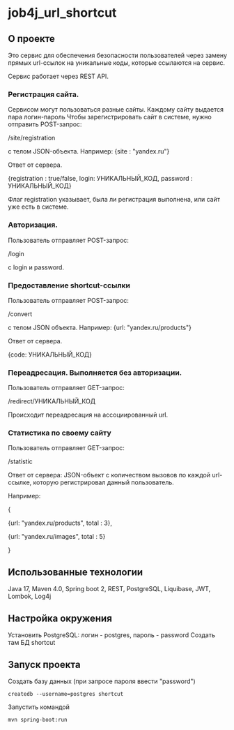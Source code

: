 # job4j_url_shortcut

## О проекте
Это сервис для обеспечения безопасности пользователей через замену прямых url-ссылок на уникальные коды, которые ссылаются на сервис.

Сервис работает через REST API.

### Регистрация сайта.
Сервисом могут пользоваться разные сайты. Каждому сайту выдается пара логин-пароль
Чтобы зарегистрировать сайт в системе, нужно отправить POST-запрос:

/site/registration 

с телом JSON-объекта.
Например:
{site : "yandex.ru"}

Ответ от сервера.

{registration : true/false, login: УНИКАЛЬНЫЙ_КОД, password : УНИКАЛЬНЫЙ_КОД}

Флаг registration указывает, была ли регистрация выполнена, или сайт уже есть в системе.

### Авторизация.
Пользователь отправляет POST-запрос:

/login

с login и password.

### Предоставление shortcut-ссылки
Пользователь отправляет POST-запрос:

/convert

с телом JSON объекта.
Например:
{url: "yandex.ru/products"}

Ответ от сервера.

{code: УНИКАЛЬНЫЙ_КОД}

### Переадресация. Выполняется без авторизации.

Пользователь отправляет GET-запрос:

/redirect/УНИКАЛЬНЫЙ_КОД

Происходит переадресация на ассоциированный url.

### Статистика по своему сайту

Пользователь отправляет GET-запрос:

/statistic

Ответ от сервера: JSON-объект с количеством вызовов по каждой url-ссылке, которую регистрировал данный пользователь.

Например:

{

{url: "yandex.ru/products", total : 3},

{url: "yandex.ru/images", total : 5}

}

## Использованные технологии
Java 17, Maven 4.0, Spring boot 2, REST, PostgreSQL, Liquibase, JWT, Lombok, Log4j

## Настройка окружения
Установить PostgreSQL: логин - postgres, пароль - password
Создать там БД shortcut

## Запуск проекта
Создать базу данных (при запросе пароля ввести "password")
```
createdb --username=postgres shortcut
```
Запустить командой
```
mvn spring-boot:run
```